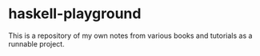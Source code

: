 # haskell-playground

This is a repository of my own notes from various books and tutorials as a runnable project.
